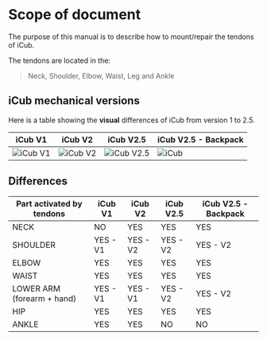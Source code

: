 # Scope of document

The purpose of this manual is to describe how to mount/repair the tendons of iCub.

The tendons are located in the:

> Neck, Shoulder, Elbow, Waist, Leg and Ankle

## iCub mechanical versions

Here is a table showing the **visual** differences of iCub from version 1 to 2.5.


| iCub V1 | iCub V2 | iCub V2.5 | iCub V2.5 - Backpack |
| ----- | ----- | ----- | ----- |
|  ![iCub V1](img/ICUB_V1.png)  | ![iCub V2](img/ICUB_V2.png) | ![iCub V2.5](img/ICUB_V2_5.png) | ![iCub ](img/ICUB_V2_BP.png) |



 ## Differences

| Part activated by tendons | iCub V1  | iCub V2  | iCub V2.5 | iCub V2.5 - Backpack |
| ------------------------- | -------- | -------- | --------- | -------------------- |
| NECK                 | NO       | YES      | YES       | YES    |
| SHOULDER            | YES - V1            |  YES - V2          |YES - V2|YES - V2|
| ELBOW            | YES            |  YES         |YES |YES |
| WAIST                     | YES             | YES |YES|YES|
| LOWER ARM (forearm + hand) | YES - V1 | YES - V1 | YES - V2  | YES - V2             |
| HIP | YES | YES | YES       | YES                  |
| ANKLE | YES | YES | NO        | NO                   |



